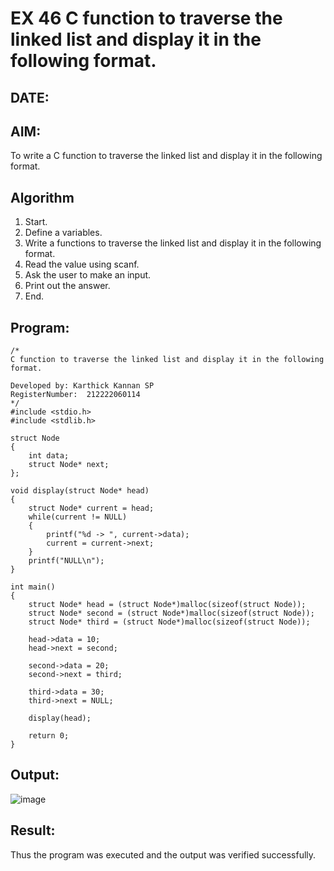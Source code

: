 # EX 46 C function to traverse the linked list and display it in the following format.
## DATE:
## AIM:
To write a C function to traverse the linked list and display it in the following format.

## Algorithm
  
1. Start. 
2. Define a variables. 
3. Write a functions to traverse the linked list and display it in the following format. 
4. Read the value using scanf. 
5. Ask the user to make an input. 
6. Print out the answer. 
7. End.
## Program:
```
/*
C function to traverse the linked list and display it in the following format.

Developed by: Karthick Kannan SP
RegisterNumber:  212222060114
*/
#include <stdio.h>
#include <stdlib.h>

struct Node
{
    int data;
    struct Node* next;
};

void display(struct Node* head)
{
    struct Node* current = head;
    while(current != NULL)
    {
        printf("%d -> ", current->data);
        current = current->next;
    }
    printf("NULL\n");
}

int main()
{
    struct Node* head = (struct Node*)malloc(sizeof(struct Node));
    struct Node* second = (struct Node*)malloc(sizeof(struct Node));
    struct Node* third = (struct Node*)malloc(sizeof(struct Node));

    head->data = 10;
    head->next = second;

    second->data = 20;
    second->next = third;

    third->data = 30;
    third->next = NULL;

    display(head);

    return 0;
}
```
## Output:
![image](https://github.com/user-attachments/assets/d089e533-d8cf-4f6e-8c00-0c2ea766872e)

## Result:
Thus the program was executed and the output was verified successfully.
